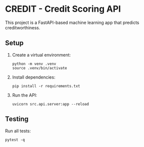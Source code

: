 # CREDIT - Credit Scoring API

This project is a FastAPI-based machine learning app that predicts creditworthiness.

## Setup

1. Create a virtual environment:
   ```
   python -m venv .venv
   source .venv/bin/activate
   ```

2. Install dependencies:
   ```
   pip install -r requirements.txt
   ```

3. Run the API:
   ```
   uvicorn src.api.server:app --reload
   ```

## Testing
Run all tests:
```
pytest -q
```

